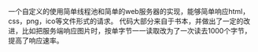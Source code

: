 一个自定义的使用简单线程池和简单的web服务器的实现，能够简单响应html，css，png，ico等文件形式的请求。
代码大部分来自于书本，并做出了一定的改进，比如把服务端响应图片时，按单字节一一读取改为了一次读去1000个字节，提高了响应速率。
